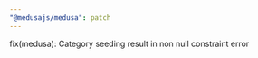 ```yaml
---
"@medusajs/medusa": patch
---
```


fix(medusa): Category seeding result in non null constraint error
